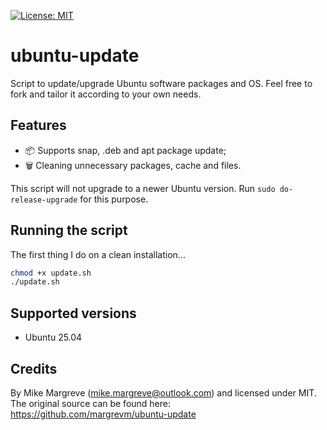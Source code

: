 [![License: MIT](https://img.shields.io/badge/License-MIT-yellow.svg)](https://opensource.org/licenses/MIT)

# ubuntu-update

Script to update/upgrade Ubuntu software packages and OS. Feel free to fork and tailor it according to your own needs.

## Features

- 📦 Supports snap, .deb and apt package update;
- 🗑️ Cleaning unnecessary packages, cache and files.

This script will not upgrade to a newer Ubuntu version. Run ```sudo do-release-upgrade``` for this purpose.

## Running the script

The first thing I do on a clean installation...

```sh
chmod +x update.sh
./update.sh
```

## Supported versions

- Ubuntu 25.04

## Credits

By Mike Margreve (mike.margreve@outlook.com) and licensed under MIT. The original source can be found here: https://github.com/margrevm/ubuntu-update